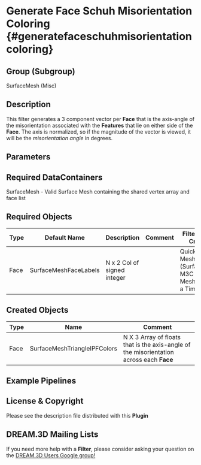 Generate Face Schuh Misorientation Coloring {#generatefaceschuhmisorientationcoloring}
======================

## Group (Subgroup) ##

SurfaceMesh (Misc)

## Description ##

This filter generates a 3 component vector per **Face** that is the axis-angle of the misorientation associated with the **Features** that lie on either side of the **Face**.  The axis is normalized, so if the magnitude of the vector is viewed, it will be the *misorientation angle* in degrees.


## Parameters ##

## Required DataContainers ##

SurfaceMesh - Valid Surface Mesh containing the shared vertex array and face list


## Required Objects ##

| Type | Default Name | Description | Comment | Filters Known to Create Data |
|------|--------------|-------------|---------|-------|
| Face | SurfaceMeshFaceLabels | N x 2 Col of signed integer |  | Quick Surface Mesh (SurfaceMeshing), M3C Surface Meshing (Slice at a Time) |


## Created Objects ##

| Type | Name | Comment |
|------|------|---------|
| Face | SurfaceMeshTriangleIPFColors | N X 3 Array of floats that is the axis-angle of the misorientation across each **Face** |



## Example Pipelines ##



## License & Copyright ##

Please see the description file distributed with this **Plugin**

## DREAM.3D Mailing Lists ##

If you need more help with a **Filter**, please consider asking your question on the [DREAM.3D Users Google group!](https://groups.google.com/forum/?hl=en#!forum/dream3d-users)


